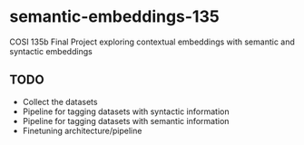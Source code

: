# semantic-embeddings-135
COSI 135b Final Project exploring contextual embeddings with semantic and syntactic embeddings

## TODO
 - Collect the datasets
 - Pipeline for tagging datasets with syntactic information
 - Pipeline for tagging datasets with semantic information
 - Finetuning architecture/pipeline
